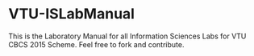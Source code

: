 # VTU-ISLabManual

This is the Laboratory Manual for all Information Sciences Labs for VTU CBCS 2015 Scheme.
Feel free to fork and contribute.
